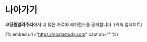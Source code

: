# 나아가기

**코딩좀알려주라**에서 더 많은 자료와 레퍼런스를 공개합니다. \(계속 업데이트\)

{% embed url="https://coalastudy.com" caption="" %}

